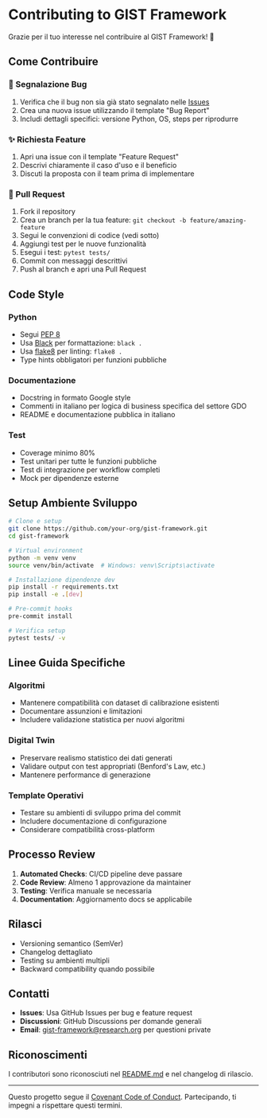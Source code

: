 # Contributing to GIST Framework

Grazie per il tuo interesse nel contribuire al GIST Framework! 🎉

## Come Contribuire

### 🐛 Segnalazione Bug
1. Verifica che il bug non sia già stato segnalato nelle [Issues](https://github.com/your-org/gist-framework/issues)
2. Crea una nuova issue utilizzando il template "Bug Report"
3. Includi dettagli specifici: versione Python, OS, steps per riprodurre

### ✨ Richiesta Feature
1. Apri una issue con il template "Feature Request"
2. Descrivi chiaramente il caso d'uso e il beneficio
3. Discuti la proposta con il team prima di implementare

### 🔧 Pull Request
1. Fork il repository
2. Crea un branch per la tua feature: `git checkout -b feature/amazing-feature`
3. Segui le convenzioni di codice (vedi sotto)
4. Aggiungi test per le nuove funzionalità
5. Esegui i test: `pytest tests/`
6. Commit con messaggi descrittivi
7. Push al branch e apri una Pull Request

## Code Style

### Python
- Segui [PEP 8](https://pep8.org/)
- Usa [Black](https://black.readthedocs.io/) per formattazione: `black .`
- Usa [flake8](https://flake8.pycqa.org/) per linting: `flake8 .`
- Type hints obbligatori per funzioni pubbliche

### Documentazione
- Docstring in formato Google style
- Commenti in italiano per logica di business specifica del settore GDO
- README e documentazione pubblica in italiano

### Test
- Coverage minimo 80%
- Test unitari per tutte le funzioni pubbliche
- Test di integrazione per workflow completi
- Mock per dipendenze esterne

## Setup Ambiente Sviluppo

```bash
# Clone e setup
git clone https://github.com/your-org/gist-framework.git
cd gist-framework

# Virtual environment
python -m venv venv
source venv/bin/activate  # Windows: venv\Scripts\activate

# Installazione dipendenze dev
pip install -r requirements.txt
pip install -e .[dev]

# Pre-commit hooks
pre-commit install

# Verifica setup
pytest tests/ -v
```

## Linee Guida Specifiche

### Algoritmi
- Mantenere compatibilità con dataset di calibrazione esistenti
- Documentare assunzioni e limitazioni
- Includere validazione statistica per nuovi algoritmi

### Digital Twin
- Preservare realismo statistico dei dati generati
- Validare output con test appropriati (Benford's Law, etc.)
- Mantenere performance di generazione

### Template Operativi
- Testare su ambienti di sviluppo prima del commit
- Includere documentazione di configurazione
- Considerare compatibilità cross-platform

## Processo Review

1. **Automated Checks**: CI/CD pipeline deve passare
2. **Code Review**: Almeno 1 approvazione da maintainer
3. **Testing**: Verifica manuale se necessaria
4. **Documentation**: Aggiornamento docs se applicabile

## Rilasci

- Versioning semantico (SemVer)
- Changelog dettagliato
- Testing su ambienti multipli
- Backward compatibility quando possibile

## Contatti

- **Issues**: Usa GitHub Issues per bug e feature request
- **Discussioni**: GitHub Discussions per domande generali
- **Email**: gist-framework@research.org per questioni private

## Riconoscimenti

I contributori sono riconosciuti nel [README.md](README.md) e nel changelog di rilascio.

---

Questo progetto segue il [Covenant Code of Conduct](https://www.contributor-covenant.org/). Partecipando, ti impegni a rispettare questi termini.